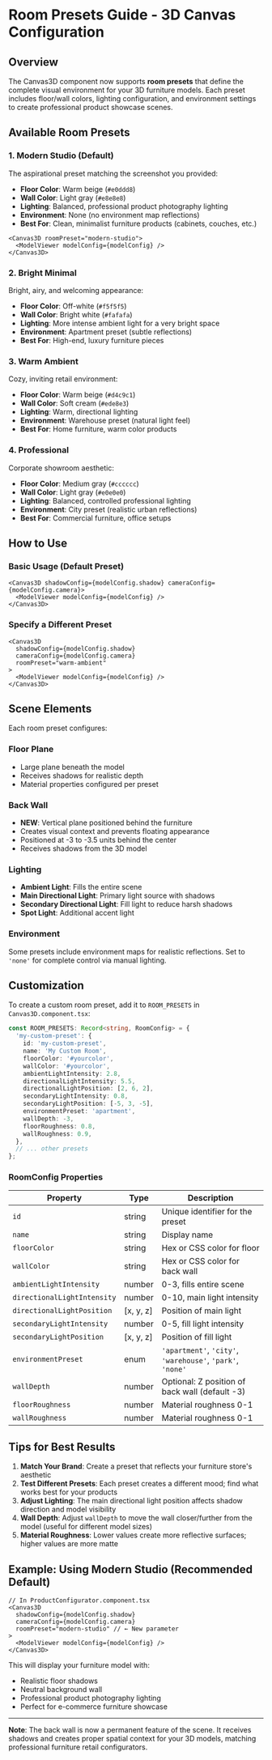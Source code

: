 # Room Presets Guide - 3D Canvas Configuration

## Overview

The Canvas3D component now supports **room presets** that define the complete visual environment for your 3D furniture models. Each preset includes floor/wall colors, lighting configuration, and environment settings to create professional product showcase scenes.

## Available Room Presets

### 1. **Modern Studio** (Default)

The aspirational preset matching the screenshot you provided:

- **Floor Color**: Warm beige (`#e0ddd8`)
- **Wall Color**: Light gray (`#e8e8e8`)
- **Lighting**: Balanced, professional product photography lighting
- **Environment**: None (no environment map reflections)
- **Best For**: Clean, minimalist furniture products (cabinets, couches, etc.)

```tsx
<Canvas3D roomPreset="modern-studio">
  <ModelViewer modelConfig={modelConfig} />
</Canvas3D>
```

### 2. **Bright Minimal**

Bright, airy, and welcoming appearance:

- **Floor Color**: Off-white (`#f5f5f5`)
- **Wall Color**: Bright white (`#fafafa`)
- **Lighting**: More intense ambient light for a very bright space
- **Environment**: Apartment preset (subtle reflections)
- **Best For**: High-end, luxury furniture pieces

### 3. **Warm Ambient**

Cozy, inviting retail environment:

- **Floor Color**: Warm beige (`#d4c9c1`)
- **Wall Color**: Soft cream (`#ede8e3`)
- **Lighting**: Warm, directional lighting
- **Environment**: Warehouse preset (natural light feel)
- **Best For**: Home furniture, warm color products

### 4. **Professional**

Corporate showroom aesthetic:

- **Floor Color**: Medium gray (`#cccccc`)
- **Wall Color**: Light gray (`#e0e0e0`)
- **Lighting**: Balanced, controlled professional lighting
- **Environment**: City preset (realistic urban reflections)
- **Best For**: Commercial furniture, office setups

## How to Use

### Basic Usage (Default Preset)

```tsx
<Canvas3D shadowConfig={modelConfig.shadow} cameraConfig={modelConfig.camera}>
  <ModelViewer modelConfig={modelConfig} />
</Canvas3D>
```

### Specify a Different Preset

```tsx
<Canvas3D
  shadowConfig={modelConfig.shadow}
  cameraConfig={modelConfig.camera}
  roomPreset="warm-ambient"
>
  <ModelViewer modelConfig={modelConfig} />
</Canvas3D>
```

## Scene Elements

Each room preset configures:

### Floor Plane

- Large plane beneath the model
- Receives shadows for realistic depth
- Material properties configured per preset

### Back Wall

- **NEW**: Vertical plane positioned behind the furniture
- Creates visual context and prevents floating appearance
- Positioned at -3 to -3.5 units behind the center
- Receives shadows from the 3D model

### Lighting

- **Ambient Light**: Fills the entire scene
- **Main Directional Light**: Primary light source with shadows
- **Secondary Directional Light**: Fill light to reduce harsh shadows
- **Spot Light**: Additional accent light

### Environment

Some presets include environment maps for realistic reflections. Set to `'none'` for complete control via manual lighting.

## Customization

To create a custom room preset, add it to `ROOM_PRESETS` in `Canvas3D.component.tsx`:

```typescript
const ROOM_PRESETS: Record<string, RoomConfig> = {
  'my-custom-preset': {
    id: 'my-custom-preset',
    name: 'My Custom Room',
    floorColor: '#yourcolor',
    wallColor: '#yourcolor',
    ambientLightIntensity: 2.8,
    directionalLightIntensity: 5.5,
    directionalLightPosition: [2, 6, 2],
    secondaryLightIntensity: 0.8,
    secondaryLightPosition: [-5, 3, -5],
    environmentPreset: 'apartment',
    wallDepth: -3,
    floorRoughness: 0.8,
    wallRoughness: 0.9,
  },
  // ... other presets
};
```

### RoomConfig Properties

| Property                    | Type      | Description                                                |
| --------------------------- | --------- | ---------------------------------------------------------- |
| `id`                        | string    | Unique identifier for the preset                           |
| `name`                      | string    | Display name                                               |
| `floorColor`                | string    | Hex or CSS color for floor                                 |
| `wallColor`                 | string    | Hex or CSS color for back wall                             |
| `ambientLightIntensity`     | number    | 0-3, fills entire scene                                    |
| `directionalLightIntensity` | number    | 0-10, main light intensity                                 |
| `directionalLightPosition`  | [x, y, z] | Position of main light                                     |
| `secondaryLightIntensity`   | number    | 0-5, fill light intensity                                  |
| `secondaryLightPosition`    | [x, y, z] | Position of fill light                                     |
| `environmentPreset`         | enum      | `'apartment'`, `'city'`, `'warehouse'`, `'park'`, `'none'` |
| `wallDepth`                 | number    | Optional: Z position of back wall (default -3)             |
| `floorRoughness`            | number    | Material roughness 0-1                                     |
| `wallRoughness`             | number    | Material roughness 0-1                                     |

## Tips for Best Results

1. **Match Your Brand**: Create a preset that reflects your furniture store's aesthetic
2. **Test Different Presets**: Each preset creates a different mood; find what works best for your products
3. **Adjust Lighting**: The main directional light position affects shadow direction and model visibility
4. **Wall Depth**: Adjust `wallDepth` to move the wall closer/further from the model (useful for different model sizes)
5. **Material Roughness**: Lower values create more reflective surfaces; higher values are more matte

## Example: Using Modern Studio (Recommended Default)

```tsx
// In ProductConfigurator.component.tsx
<Canvas3D
  shadowConfig={modelConfig.shadow}
  cameraConfig={modelConfig.camera}
  roomPreset="modern-studio" // ← New parameter
>
  <ModelViewer modelConfig={modelConfig} />
</Canvas3D>
```

This will display your furniture model with:

- Realistic floor shadows
- Neutral background wall
- Professional product photography lighting
- Perfect for e-commerce furniture showcase

---

**Note**: The back wall is now a permanent feature of the scene. It receives shadows and creates proper spatial context for your 3D models, matching professional furniture retail configurators.
